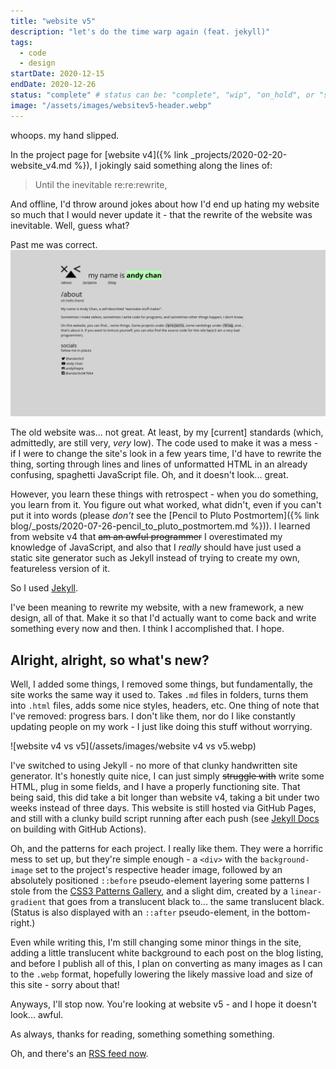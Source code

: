 ```yaml
---
title: "website v5"
description: "let's do the time warp again (feat. jekyll)"
tags:	
  - code
  - design
startDate: 2020-12-15
endDate: 2020-12-26
status: "complete" # status can be: "complete", "wip", "on_hold", or "scrapped"
image: "/assets/images/websitev5-header.webp"
---
```


whoops.
my hand slipped.

In the project page for [website v4]({% link _projects/2020-02-20-website_v4.md %}), I jokingly said something along the lines of:

> Until the inevitable re:re:rewrite,

And offline, I'd throw around jokes about how I'd end up hating my website so much that I would never update it - that the rewrite of the website was inevitable. Well, guess what?

Past me was correct.![old_website-v4](/assets/images/old_website-v4.webp)

The old website was... not great. At least, by my [current] standards (which, admittedly, are still very, *very* low). The code used to make it was a mess - if I were to change the site's look in a few years time, I'd have to rewrite the thing, sorting through lines and lines of unformatted HTML in an already confusing, spaghetti JavaScript file. Oh, and it doesn't look... great.

However, you learn these things with retrospect - when you do something, you learn from it. You figure out what worked, what didn't, even if you can't put it into words (please *don't* see the [Pencil to Pluto Postmortem]({% link blog/_posts/2020-07-26-pencil_to_pluto_postmortem.md %})). I learned from website v4 that ~~am an awful programmer~~ I overestimated my knowledge of JavaScript, and also that I *really* should have just used a static site generator such as Jekyll instead of trying to create my own, featureless version of it.

So I used [Jekyll](https://jekyllrb.com/).

I've been meaning to rewrite my website, with a new framework, a new design, all of that. Make it so that I'd actually want to come back and write something every now and then. I think I accomplished that. I hope.

## Alright, alright, so what's new?

Well, I added some things, I removed some things, but fundamentally, the site works the same way it used to. Takes `.md` files in folders, turns them into `.html` files, adds some nice styles, headers, etc. One thing of note that I've removed: progress bars. I don't like them, nor do I like constantly updating people on my work - I just like doing this stuff without worrying. 

![website v4 vs v5](/assets/images/website v4 vs v5.webp)

I've switched to using Jekyll - no more of that clunky handwritten site generator. It's honestly quite nice, I can just simply ~~struggle with~~ write some HTML, plug in some fields, and I have a properly functioning site. That being said, this did take a bit longer than website v4, taking a bit under two weeks instead of three days. This website is still hosted via GitHub Pages, and still with a clunky build script running after each push (see [Jekyll Docs](https://jekyllrb.com/docs/continuous-integration/github-actions/) on building with GitHub Actions). 

Oh, and the patterns for each project. I really like them. They were a horrific mess to set up, but they're simple enough - a `<div>` with the `background-image` set to the project's respective header image, followed by an absolutely positioned `::before` pseudo-element layering some patterns I stole from the [CSS3 Patterns Gallery](https://projects.verou.me/css3patterns/), and a slight dim, created by a `linear-gradient` that goes from a translucent black to... the same translucent black. (Status is also displayed with an `::after` pseudo-element, in the bottom-right.)

Even while writing this, I'm still changing some minor things in the site, adding a little translucent white background to each post on the blog listing, and before I publish all of this, I plan on converting as many images as I can to the `.webp` format, hopefully lowering the likely massive load and size of this site - sorry about that!

Anyways, I'll stop now. You're looking at website v5 - and I hope it doesn't look... awful.

As always, thanks for reading, something something something.

Oh, and there's an [RSS feed now](/feed.xml).
